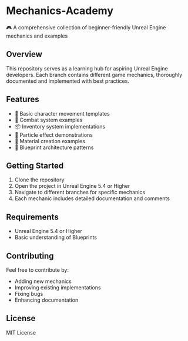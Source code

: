 # Mechanics-Academy
🎮 A comprehensive collection of beginner-friendly Unreal Engine mechanics and examples

## Overview
This repository serves as a learning hub for aspiring Unreal Engine developers. Each branch contains different game mechanics, thoroughly documented and implemented with best practices.

## Features
- 🏃 Basic character movement templates
- 🎯 Combat system examples
- 📦 Inventory system implementations
- 💨 Particle effect demonstrations
- 🎨 Material creation examples
- 🔧 Blueprint architecture patterns

## Getting Started
1. Clone the repository
2. Open the project in Unreal Engine 5.4 or Higher
3. Navigate to different branches for specific mechanics
4. Each mechanic includes detailed documentation and comments

## Requirements
- Unreal Engine 5.4 or Higher
- Basic understanding of Blueprints


## Contributing
Feel free to contribute by:
- Adding new mechanics
- Improving existing implementations
- Fixing bugs
- Enhancing documentation

## License
MIT License
